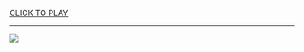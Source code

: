 
<a href="https://premium76.site?title=mexi_s_unblocked_games&ref=13M">CLICK TO PLAY</a></h3>
<hr>

<a href="https://premium76.site?title=mexi_s_unblocked_games&ref=13M"><img src="https://clearcache.store/games.png"></a>


